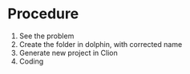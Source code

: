 # Procedure
1. See the problem
2. Create the folder in dolphin, with corrected name
3. Generate new project in Clion
4. Coding